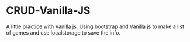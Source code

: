 # CRUD-Vanilla-JS
A little practice with Vanilla js. 
Using bootstrap and Vanilla js to make a list of games and use localstorage to save the info. 
